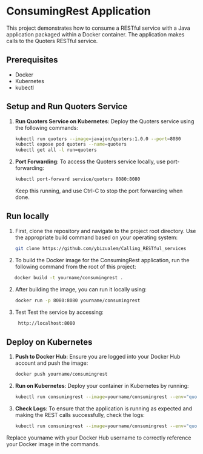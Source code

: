 # ConsumingRest Application

This project demonstrates how to consume a RESTful service with a Java application packaged within a Docker container. The application makes calls to the Quoters RESTful service.

## Prerequisites

- Docker
- Kubernetes
- kubectl

## Setup and Run Quoters Service

1. **Run Quoters Service on Kubernetes**:
   Deploy the Quoters service using the following commands:

    ```bash
    kubectl run quoters --image=javajon/quoters:1.0.0 --port=8080
    kubectl expose pod quoters --name=quoters
    kubectl get all -l run=quoters
    ```

2. **Port Forwarding**:
   To access the Quoters service locally, use port-forwarding:

    ```bash
    kubectl port-forward service/quoters 8080:8080
    ```

   Keep this running, and use Ctrl-C to stop the port forwarding when done.

## Run locally 

1. First, clone the repository and navigate to the project root directory. Use the appropriate build command based on your operating system:
   ```bash
   git clone https://github.com/ybizualem/Calling_RESTful_services
   ```
2. To build the Docker image for the ConsumingRest application, run the following command from the root of this project:

 ```bash
    docker build -t yourname/consumingrest .
  ```
2. After building the image, you can run it locally using:
    ```bash
    docker run -p 8080:8080 yourname/consumingrest
    ```
3. Test
Test the service by accessing:
    ```bash
     http://localhost:8080
      ```

## Deploy on Kubernetes

1. **Push to Docker Hub**:
   Ensure you are logged into your Docker Hub account and push the image:
   ```bash
   docker push yourname/consumingrest
     ```
2. **Run on Kubernetes**:
   Deploy your container in Kubernetes by running:
   ```bash
   kubectl run consumingrest --image=yourname/consumingrest --env="quoters_base_url=http://quoters:8080"
     ``` 
3. **Check Logs**:
   To ensure that the application is running as expected and making the REST calls successfully, check the logs:
   ```bash
   kubectl run consumingrest --image=yourname/consumingrest --env="quoters_base_url=http://quoters:8080"
     ``` 
Replace yourname with your Docker Hub username to correctly reference your Docker image in the commands.
